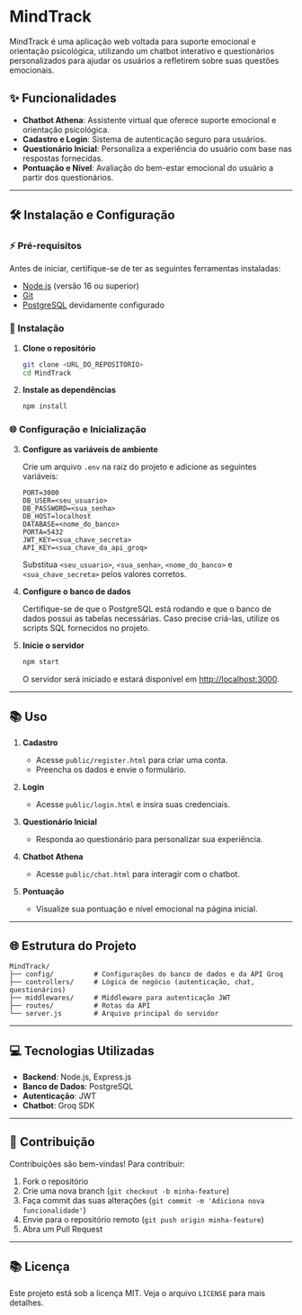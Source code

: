 # MindTrack

MindTrack é uma aplicação web voltada para suporte emocional e orientação psicológica, utilizando um chatbot interativo e questionários personalizados para ajudar os usuários a refletirem sobre suas questões emocionais.

## ✨ Funcionalidades

- **Chatbot Athena**: Assistente virtual que oferece suporte emocional e orientação psicológica.
- **Cadastro e Login**: Sistema de autenticação seguro para usuários.
- **Questionário Inicial**: Personaliza a experiência do usuário com base nas respostas fornecidas.
- **Pontuação e Nível**: Avaliação do bem-estar emocional do usuário a partir dos questionários.

---

## 🛠️ Instalação e Configuração

### ⚡ Pré-requisitos

Antes de iniciar, certifique-se de ter as seguintes ferramentas instaladas:

- [Node.js](https://nodejs.org/) (versão 16 ou superior)
- [Git](https://git-scm.com/)
- [PostgreSQL](https://www.postgresql.org/) devidamente configurado

### 🔧 Instalação

1. **Clone o repositório**

   ```sh
   git clone <URL_DO_REPOSITORIO>
   cd MindTrack
   ```

2. **Instale as dependências**

   ```sh
   npm install
   ```

### 🌐 Configuração e Inicialização

3. **Configure as variáveis de ambiente**

   Crie um arquivo `.env` na raiz do projeto e adicione as seguintes variáveis:

   ```env
   PORT=3000
   DB_USER=<seu_usuario>
   DB_PASSWORD=<sua_senha>
   DB_HOST=localhost
   DATABASE=<nome_do_banco>
   PORTA=5432
   JWT_KEY=<sua_chave_secreta>
   API_KEY=<sua_chave_da_api_groq>
   ```

   Substitua `<seu_usuario>`, `<sua_senha>`, `<nome_do_banco>` e `<sua_chave_secreta>` pelos valores corretos.

4. **Configure o banco de dados**

   Certifique-se de que o PostgreSQL está rodando e que o banco de dados possui as tabelas necessárias. Caso precise criá-las, utilize os scripts SQL fornecidos no projeto.

5. **Inicie o servidor**

   ```sh
   npm start
   ```

   O servidor será iniciado e estará disponível em [http://localhost:3000](http://localhost:3000).

---

## 📚 Uso

1. **Cadastro**
   - Acesse `public/register.html` para criar uma conta.
   - Preencha os dados e envie o formulário.

2. **Login**
   - Acesse `public/login.html` e insira suas credenciais.

3. **Questionário Inicial**
   - Responda ao questionário para personalizar sua experiência.

4. **Chatbot Athena**
   - Acesse `public/chat.html` para interagir com o chatbot.

5. **Pontuação**
   - Visualize sua pontuação e nível emocional na página inicial.

---

## 🌐 Estrutura do Projeto

```
MindTrack/
├── config/          # Configurações do banco de dados e da API Groq
├── controllers/     # Lógica de negócio (autenticação, chat, questionários)
├── middlewares/     # Middleware para autenticação JWT
├── routes/          # Rotas da API
└── server.js        # Arquivo principal do servidor
```

---

## 💻 Tecnologias Utilizadas

- **Backend**: Node.js, Express.js
- **Banco de Dados**: PostgreSQL
- **Autenticação**: JWT
- **Chatbot**: Groq SDK

---

## 🚀 Contribuição

Contribuições são bem-vindas! Para contribuir:

1. Fork o repositório
2. Crie uma nova branch (`git checkout -b minha-feature`)
3. Faça commit das suas alterações (`git commit -m 'Adiciona nova funcionalidade'`)
4. Envie para o repositório remoto (`git push origin minha-feature`)
5. Abra um Pull Request

---

## 📚 Licença

Este projeto está sob a licença MIT. Veja o arquivo `LICENSE` para mais detalhes.
